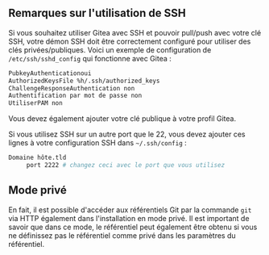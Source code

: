 ## Remarques sur l'utilisation de SSH

Si vous souhaitez utiliser Gitea avec SSH et pouvoir pull/push avec votre clé SSH, votre démon SSH doit être correctement configuré pour utiliser des clés privées/publiques. Voici un exemple de configuration de `/etc/ssh/sshd_config` qui fonctionne avec Gitea :

```bash
PubkeyAuthenticationoui
AuthorizedKeysFile %h/.ssh/authorized_keys
ChallengeResponseAuthentication non
Authentification par mot de passe non
UtiliserPAM non
```

Vous devez également ajouter votre clé publique à votre profil Gitea.

Si vous utilisez SSH sur un autre port que le 22, vous devez ajouter ces lignes à votre configuration SSH dans `~/.ssh/config` :

```bash
Domaine hôte.tld
     port 2222 # changez ceci avec le port que vous utilisez
```

## Mode privé

En fait, il est possible d'accéder aux référentiels Git par la commande `git` via HTTP également dans l'installation en mode privé. Il est important de savoir que dans ce mode, le référentiel peut également être obtenu si vous ne définissez pas le référentiel comme privé dans les paramètres du référentiel.